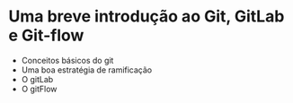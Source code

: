 # Uma breve introdução ao Git, GitLab e Git-flow

* Conceitos básicos do git
* Uma boa estratégia de ramificação
* O gitLab
* O gitFlow

